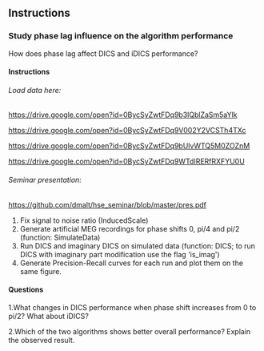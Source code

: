 Instructions
------------

### Study phase lag influence on the algorithm performance
How does phase lag affect DICS and iDICS performance?



#### Instructions
###### Load data here:
https://drive.google.com/open?id=0BycSyZwtFDq9b3lQblZaSm5aYlk

https://drive.google.com/open?id=0BycSyZwtFDq9V002Y2VCSTh4TXc

https://drive.google.com/open?id=0BycSyZwtFDq9bUlvWTQ5M0ZOZnM

https://drive.google.com/open?id=0BycSyZwtFDq9WTdIRERfRXFYU0U
###### Seminar presentation:
https://github.com/dmalt/hse_seminar/blob/master/pres.pdf

1. Fix signal to noise ratio (InducedScale)
2. Generate artificial MEG recordings for phase shifts 0, pi/4 and pi/2 (function: SimulateData)
3. Run DICS and imaginary DICS on simulated data (function: DICS; to run DICS with imaginary part modification use the flag 'is_imag')
4. Generate Precision-Recall curves for each run and plot them on the same figure.

#### Questions
1.What changes in DICS performance when phase shift increases from 0 to pi/2? What about iDICS?

2.Which of the two algorithms shows better overall performance? Explain the observed result.

